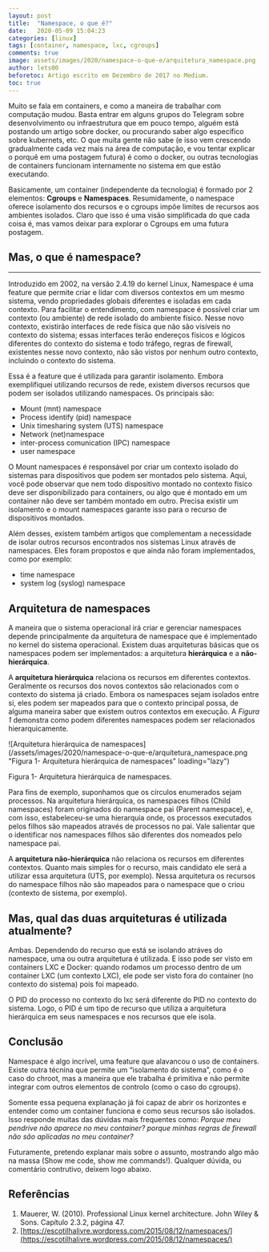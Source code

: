 ```yaml
---
layout: post
title:  "Namespace, o que é?"
date:   2020-05-09 15:04:23
categories: [linux]
tags: [container, namespace, lxc, cgroups]
comments: true
image: assets/images/2020/namespace-o-que-e/arquitetura_namespace.png
author: lets00
beforetoc: Artigo escrito em Dezembro de 2017 no Medium.
toc: true
---
```


Muito se fala em containers, e como a maneira de trabalhar com computação mudou. Basta entrar em alguns grupos do Telegram sobre desenvolvimento ou infraestrutura que em pouco tempo, alguém está postando um artigo sobre docker, ou procurando saber algo específico sobre kubernets, etc. O que muita gente não sabe (e isso vem crescendo gradualmente cada vez mais na área de computação, e vou tentar explicar o porquê em uma postagem futura) é como o docker, ou outras tecnologias de containers funcionam internamente no sistema em que estão executando.

Basicamente, um container (independente da tecnologia) é formado por 2 elementos: **Cgroups** e **Namespaces**. Resumidamente, o namespace oferece isolamento dos recursos e o cgroups impõe limites de recursos aos ambientes isolados. Claro que isso é uma visão simplificada do que cada coisa é, mas vamos deixar para explorar o Cgroups em uma futura postagem.

## Mas, o que é namespace?
---

Introduzido em 2002, na versão 2.4.19 do kernel Linux, Namespace é uma feature que permite criar e lidar com diversos contextos em um mesmo sistema, vendo propriedades globais diferentes e isoladas em cada contexto. Para facilitar o entendimento, com namespace é possível criar um contexto (ou ambiente) de rede isolado do ambiente físico. Nesse novo contexto, existirão interfaces de rede física que não são visíveis no contexto do sistema; essas interfaces terão endereços físicos e lógicos diferentes do contexto do sistema e todo tráfego, regras de firewall, existentes nesse novo contexto, não são vistos por nenhum outro contexto, incluindo o contexto do sistema.

Essa é a feature que é utilizada para garantir isolamento. Embora exemplifiquei utilizando recursos de rede, existem diversos recursos que podem ser isolados utilizando namespaces. Os principais são:
- Mount (mnt) namespace
- Process identify (pid) namespace
- Unix timesharing system (UTS) namespace
- Network (net)namespace
- inter-process comunication (IPC) namespace
- user namespace

O Mount namespaces é responsável por criar um contexto isolado do sistemas para dispositivos que podem ser montados pelo sistema. Aqui, você pode observar que nem todo dispositivo montado no contexto físico deve ser disponibilizado para containers, ou algo que é montado em um container não deve ser também montado em outro. Precisa existir um isolamento e o mount namespaces garante isso para o recurso de dispositivos montados.

Além desses, existem também artigos que complementam a necessidade de isolar outros recursos encontrados nos sistemas Linux através de namespaces. Eles foram propostos e que ainda não foram implementados, como por exemplo:

- time namespace
- system log (syslog) namespace

## Arquitetura de namespaces

A maneira que o sistema operacional irá criar e gerenciar namespaces depende principalmente da arquitetura de namespace que é implementado no kernel do sistema operacional. Existem duas arquiteturas básicas que os namespaces podem ser implementados: a arquitetura **hierárquica** e a **não-hierárquica**.

A **arquitetura hierárquica** relaciona os recursos em diferentes contextos. Geralmente os recursos dos novos contextos são relacionados com o contexto do sistema já criado. Embora os namespaces sejam isolados entre si, eles podem ser mapeados para que o contexto principal possa, de alguma maneira saber que existem outros contextos em execução. A *Figura 1* demonstra como podem diferentes namespaces podem ser relacionados hierarquicamente.

![Arquitetura hierárquica de namespaces](/assets/images/2020/namespace-o-que-e/arquitetura_namespace.png "Figura 1- Arquitetura hierárquica de namespaces" loading="lazy")

Figura 1- Arquitetura hierárquica de namespaces.

Para fins de exemplo, suponhamos que os círculos enumerados sejam processos. Na arquitetura hierárquica, os namespaces filhos (Child namespaces) foram originados do namespace pai (Parent namespace), e, com isso, estabeleceu-se uma hierarquia onde, os processos executados pelos filhos são mapeados através de processos no pai. Vale salientar que o identificar nos namespaces filhos são diferentes dos nomeados pelo namespace pai.

A **arquitetura não-hierárquica** não relaciona os recursos em diferentes contextos. Quanto mais simples for o recurso, mais candidato ele será a utilizar essa arquitetura (UTS, por exemplo). Nessa arquitetura os recursos do namespace filhos não são mapeados para o namespace que o criou (contexto de sistema, por exemplo).

## Mas, qual das duas arquiteturas é utilizada atualmente?

Ambas. Dependendo do recurso que está se isolando atráves do namespace, uma ou outra arquitetura é utilizada. E isso pode ser visto em containers LXC e Docker: quando rodamos um processo dentro de um container LXC (um contexto LXC), ele pode ser visto fora do container (no contexto do sistema) pois foi mapeado.

O PID do processo no contexto do lxc será diferente do PID no contexto do sistema. Logo, o PID é um tipo de recurso que utiliza a arquitetura hierárquica em seus namespaces e nos recursos que ele isola.

## Conclusão

Namespace é algo incrível, uma feature que alavancou o uso de containers. Existe outra técnina que permite um “isolamento do sistema”, como é o caso do chroot, mas a maneira que ele trabalha é primitiva e não permite integrar com outros elementos de controlo (como o caso do cgroups).

Somente essa pequena explanação já foi capaz de abrir os horizontes e entender como um container funciona e como seus recursos são isolados. Isso responde muitas das dúvidas mais frequentes como: *Porque meu pendrive não aparece no meu container? porque minhas regras de firewall não são aplicadas no meu container?*

Futuramente, pretendo explanar mais sobre o assunto, mostrando algo mão na massa (Show me code, show me commands!). Qualquer dúvida, ou comentário contrutivo, deixem logo abaixo.

## Referências

1. Mauerer, W. (2010). Professional Linux kernel architecture. John Wiley & Sons. Capítulo 2.3.2, página 47.
2. [https://escotilhalivre.wordpress.com/2015/08/12/namespaces/](https://escotilhalivre.wordpress.com/2015/08/12/namespaces/)